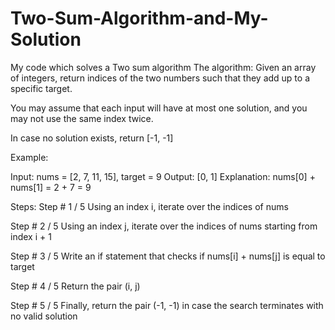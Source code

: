 # Two-Sum-Algorithm-and-My-Solution
My code which solves a Two sum algorithm
 The algorithm: Given an array of integers, return indices of the two numbers such that they add up to a specific target.

You may assume that each input will have at most one solution, and you may not use the same index twice.

In case no solution exists, return [-1, -1]

Example:

Input: nums = [2, 7, 11, 15], target = 9
Output: [0, 1]
Explanation: nums[0] + nums[1] = 2 + 7 = 9




Steps:
 Step # 1 / 5
Using an index i, iterate over the indices of nums
 
 Step # 2 / 5
Using an index j, iterate over the indices of nums starting from index i + 1
 
 Step # 3 / 5
Write an if statement that checks if nums[i] + nums[j] is equal to target
 
 Step # 4 / 5
Return the pair (i, j)
 
 Step # 5 / 5
Finally, return the pair (-1, -1) in case the search terminates with no valid solution
